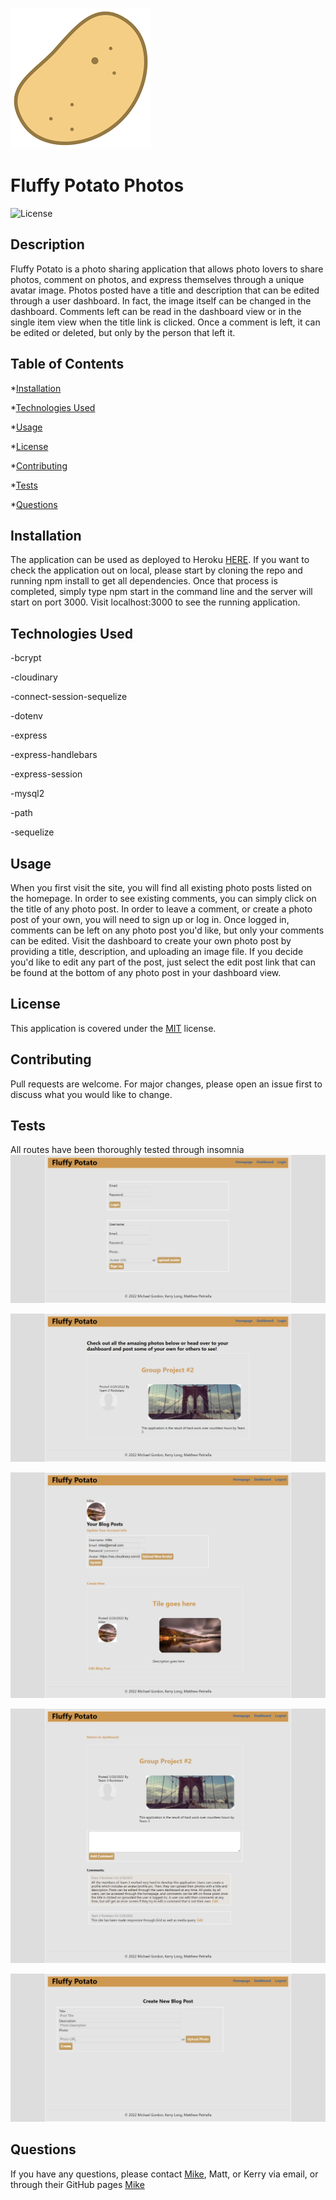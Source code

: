 ![Alt](/public/images/favicon.ico "Title")
# Fluffy Potato Photos

![License](https://img.shields.io/badge/license-MIT-yellow.png)

## Description

Fluffy Potato is a photo sharing application that allows photo lovers to share photos, comment on photos, and express themselves through a unique avatar image.  Photos posted have a title and description that can be edited through a user dashboard.  In fact, the image itself can be changed in the dashboard.  Comments left can be read in the dashboard view or in the single item view when the title link is clicked.  Once a comment is left, it can be edited or deleted, but only by the person that left it.

## Table of Contents

*[Installation](#installation)

*[Technologies Used](#technologies-used)

*[Usage](#usage)

*[License](#license)

*[Contributing](#contributing)

*[Tests](#tests)

*[Questions](#questions)



## Installation

The application can be used as deployed to Heroku [HERE](https://rocky-river-85271.herokuapp.com/).  If you want to check the application out on local, please start by cloning the repo and running npm install to get all dependencies.  Once that process is completed, simply type npm start in the command line and the server will start on port 3000.  Visit localhost:3000 to see the running application.

## Technologies Used

-bcrypt

-cloudinary

-connect-session-sequelize

-dotenv

-express

-express-handlebars

-express-session

-mysql2

-path

-sequelize


## Usage

When you first visit the site, you will find all existing photo posts listed on the homepage.  In order to see existing comments, you can simply click on the title of any photo post.  In order to leave a comment, or create a photo post of your own, you will need to sign up or log in.  Once logged in, comments can be left on any photo post you'd like, but only your comments can be edited.  Visit the dashboard to create your own photo post by providing a title, description, and uploading an image file. If you decide you'd like to edit any part of the post, just select the edit post link that can be found at the bottom of any photo post in your dashboard view.

## License
This application is covered under the [MIT](./License/MIT.txt) license.
  
## Contributing

Pull requests are welcome. For major changes, please open an issue first to discuss what you would like to change.

## Tests

All routes have been thoroughly tested through insomnia
![login](./images/login-signup.png)

![homescreen](./images/homepage.png)

![dashboard](./images/dashboard.png)

![single](./images/single.png)

![create](./images/new-post.png)


## Questions

If you have any questions, please contact [Mike](mailto:vprmatrix55@gmail.com), Matt, or Kerry via email, or through their GitHub pages [Mike](https://github.com/Mike2481)


